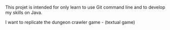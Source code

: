 This projet is intended for only learn to use Git command line and to develop my skills on Java.

I want to replicate the dungeon crawler game - (textual game)
